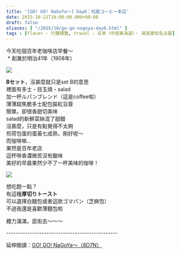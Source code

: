 ```yaml
---
title: '[GO! GO! NaGoYa～] Day6：松屋コーヒー本店'
date: 2015-10-21T10:00:00.000+08:00
draft: false
aliases: [ "/2015/10/go-go-nagoya-day6.html" ]
tags : [flavor - 行膳積腹, travel - 日本（中部東海道）・ 尾張愛知名古屋]
---
```


今天吃個百年老咖啡店早餐～  
 \* 創業於明治41年（1908年）  

[![](https://c1.staticflickr.com/1/589/22617246949_95639fbfa2_z.jpg)](https://c1.staticflickr.com/1/589/22617246949_95639fbfa2_z.jpg)

**Bセット**，沒甚麼就只是set B的意思   
裡面有多士・目玉焼・salad  
加一杯ルパンブレンド（這是coffee啦）  
薄薄超焦脆多士配包裝紅豆蓉  
簡單。卻很香甜切美味  
salad的新鮮菜絲混了甜醋  
沒甚麼，只是有點覺得不太夠  
煎荷包蛋的蛋黃七成熟，剛好呢～  
而咖啡嘛...  
果然是百年老店  
這杯啡香濃微苦沒有酸味  
美好的早晨果然少不了一杯美味的咖啡！  

[![](https://c2.staticflickr.com/6/5769/22388269053_c107c470d1_z.jpg)](https://c2.staticflickr.com/6/5769/22388269053_c107c470d1_z.jpg)

想吃飽一點？  
有這種**厚切りトースト**  
可以選擇白麵包或者這款ゴマパン（芝麻包）  
不過我還是喜歡薄麵包啦  
  
體力滿滿，逛街去～～～  
  
\-----------------------------------------------  
  
延伸閱讀：[GO! GO! NaGoYa～（8D7N）](http://www.hidie.net/2015/11/go-go-nagoya8d7n.html)